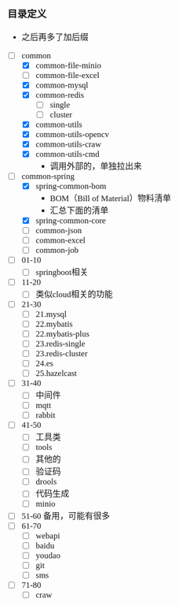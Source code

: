 <span  style="font-family: Simsun,serif; font-size: 17px; ">

### 目录定义

- 之后再多了加后缀
- [ ] common
    - [x] common-file-minio
    - [ ] common-file-excel
    - [x] common-mysql
    - [x] common-redis
        - [ ] single
        - [ ] cluster
    - [x] common-utils
    - [x] common-utils-opencv
    - [x] common-utils-craw
    - [x] common-utils-cmd
        - 调用外部的，单独拉出来
- [ ] common-spring
    - [x] spring-common-bom
        - BOM（Bill of Material）物料清单
        - 汇总下面的清单
    - [x] spring-common-core
    - [ ] common-json
    - [ ] common-excel
    - [ ] common-job
- [ ] 01-10
    - [ ] springboot相关
- [ ] 11-20
    - [ ] 类似cloud相关的功能
- [ ] 21-30
    - [ ] 21.mysql
    - [ ] 22.mybatis
    - [ ] 22.mybatis-plus
    - [ ] 23.redis-single
    - [ ] 23.redis-cluster
    - [ ] 24.es
    - [ ] 25.hazelcast
- [ ] 31-40
    - [ ] 中间件
    - [ ] mqtt
    - [ ] rabbit
- [ ] 41-50
    - [ ] 工具类
    - [ ] tools
    - [ ] 其他的
    - [ ] 验证码
    - [ ] drools
    - [ ] 代码生成
    - [ ] minio
- [ ] 51-60 备用，可能有很多
- [ ] 61-70
    - [ ] webapi
    - [ ] baidu
    - [ ] youdao
    - [ ] git
    - [ ] sms
- [ ] 71-80
    - [ ] craw

</span>